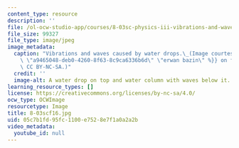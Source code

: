 ```yaml
---
content_type: resource
description: ''
file: /ol-ocw-studio-app/courses/8-03sc-physics-iii-vibrations-and-waves-fall-2016/05c7b1fd95fc1100e7528e7f1a0a2a2b_8-03scf16.jpg
file_size: 99327
file_type: image/jpeg
image_metadata:
  caption: "Vibrations and waves caused by water drops.\_(Image courtesy of {{% resource_link\
    \ \"a9465048-deb0-4260-8f63-8c9ca6336b6d\" \"erwan bazin\" %}} on flickr. License\
    \ CC BY-NC-SA.)"
  credit: ''
  image-alt: A water drop on top and water column with waves below it.
learning_resource_types: []
license: https://creativecommons.org/licenses/by-nc-sa/4.0/
ocw_type: OCWImage
resourcetype: Image
title: 8-03scf16.jpg
uid: 05c7b1fd-95fc-1100-e752-8e7f1a0a2a2b
video_metadata:
  youtube_id: null
---
```

